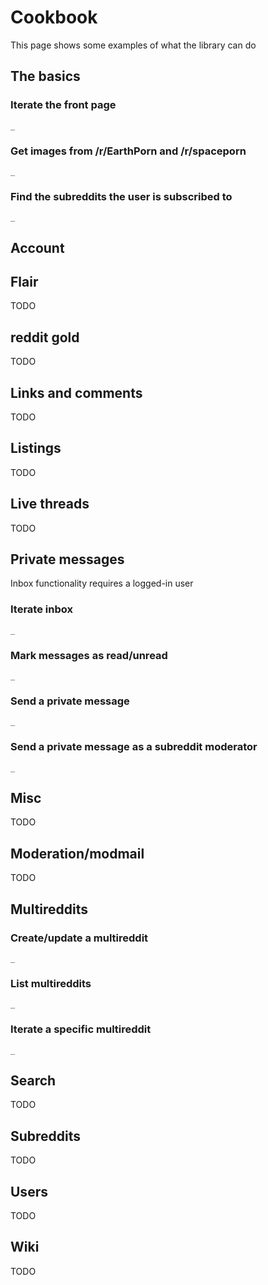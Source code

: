# Cookbook

This page shows some examples of what the library can do

## The basics

### Iterate the front page

```@Cookbook.iterateFrontPage
_
```

### Get images from /r/EarthPorn and /r/spaceporn

```@Cookbook.imagesFromMultipleSubreddits
_
```

### Find the subreddits the user is subscribed to

```@Cookbook.userSubscriptions
_
```

## Account

## Flair

TODO

## reddit gold

TODO

## Links and comments

TODO

## Listings

TODO

## Live threads

TODO

## Private messages

Inbox functionality requires a logged-in user

### Iterate inbox

```@Cookbook.iterateInbox
_
```

### Mark messages as read/unread

```@Cookbook.markReadUnread
_
```

### Send a private message

```@Cookbook.sendPrivateMessage
_
```

### Send a private message as a subreddit moderator

```@Cookbook.sendPrivateMessageAsModerator
_
```

## Misc

TODO

## Moderation/modmail

TODO

## Multireddits

### Create/update a multireddit

```@Cookbook.createAndUpdateMultireddit
_
```

### List multireddits

```@Cookbook.listMultireddits
_
```

### Iterate a specific multireddit

```@Cookbook.iterateSpecificMultireddit
_
```

## Search

TODO

## Subreddits

TODO

## Users

TODO

## Wiki

TODO
